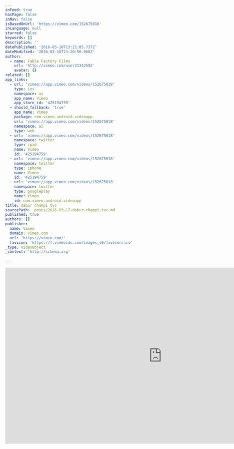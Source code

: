 ```yaml
---
inFeed: true
hasPage: false
inNav: false
isBasedOnUrl: 'https://vimeo.com/152675018'
inLanguage: null
starred: false
keywords: []
description: ''
datePublished: '2016-03-18T13:21:05.737Z'
dateModified: '2016-03-18T13:20:56.960Z'
author:
  - name: Fable Factory Films
    url: 'http://vimeo.com/user21342582'
    avatar: {}
related: []
app_links:
  - url: 'vimeo://app.vimeo.com/videos/152675018'
    type: ios
    namespace: ai
    app_name: Vimeo
    app_store_id: '425194759'
  - should_fallback: 'true'
    app_name: Vimeo
    package: com.vimeo.android.videoapp
    url: 'vimeo://app.vimeo.com/videos/152675018'
    namespace: ai
    type: web
  - url: 'vimeo://app.vimeo.com/videos/152675018'
    namespace: twitter
    type: ipad
    name: Vimeo
    id: '425194759'
  - url: 'vimeo://app.vimeo.com/videos/152675018'
    namespace: twitter
    type: iphone
    name: Vimeo
    id: '425194759'
  - url: 'vimeo://app.vimeo.com/videos/152675018'
    namespace: twitter
    type: googleplay
    name: Vimeo
    id: com.vimeo.android.videoapp
title: dabur champi tvc
sourcePath: _posts/2016-03-17-dabur-champi-tvc.md
published: true
authors: []
publisher:
  name: Vimeo
  domain: vimeo.com
  url: 'https://vimeo.com/'
  favicon: 'https://f.vimeocdn.com/images_v6/favicon.ico'
_type: VideoObject
_context: 'http://schema.org'

---
```

<iframe src="https://cdn.embedly.com/widgets/media.html?src=https%3A%2F%2Fplayer.vimeo.com%2Fvideo%2F152675018&amp;url=https%3A%2F%2Fvimeo.com%2F152675018&amp;image=http%3A%2F%2Fi.vimeocdn.com%2Fvideo%2F552733494_1280.jpg&amp;key=b7d04c9b404c499eba89ee7072e1c4f7&amp;type=text%2Fhtml&amp;schema=vimeo" width="1000" height="563" scrolling="no" frameborder="0" allowfullscreen="allowfullscreen" style=""></iframe>